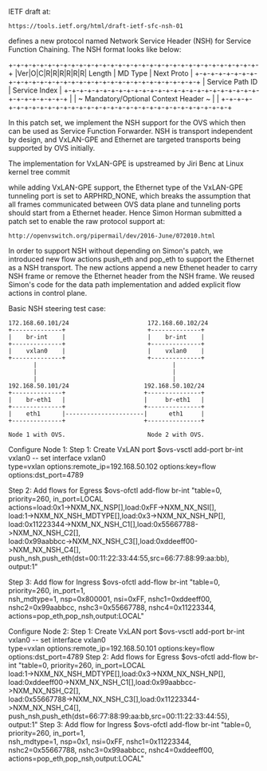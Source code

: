 IETF draft at:

    https://tools.ietf.org/html/draft-ietf-sfc-nsh-01

defines a new protocol named Network Service Header (NSH) for
Service Function Chaining. The NSH format looks like below:


  +-+-+-+-+-+-+-+-+-+-+-+-+-+-+-+-+-+-+-+-+-+-+-+-+-+-+-+-+-+-+-+-+
  |Ver|O|C|R|R|R|R|R|R|    Length   |   MD Type   |  Next Proto   |
  +-+-+-+-+-+-+-+-+-+-+-+-+-+-+-+-+-+-+-+-+-+-+-+-+-+-+-+-+-+-+-+-+
  |                Service Path ID                | Service Index |
  +-+-+-+-+-+-+-+-+-+-+-+-+-+-+-+-+-+-+-+-+-+-+-+-+-+-+-+-+-+-+-+-+
  |                                                               |
  ~               Mandatory/Optional Context Header               ~
  |                                                               |
  +-+-+-+-+-+-+-+-+-+-+-+-+-+-+-+-+-+-+-+-+-+-+-+-+-+-+-+-+-+-+-+-+


In this patch set, we implement the NSH support for the OVS which
then can be used as Service Function Forwarder. NSH is transport
independent by design, and VxLAN-GPE and Ethernet are targeted
transports being supported by OVS initially.

The implementation for VxLAN-GPE is upstreamed by Jiri Benc at
Linux kernel tree commit <e1e5314de08ba6003b358125eafc9ad9e75a950c>

while adding VxLAN-GPE support, the Ethernet type of the VxLAN-GPE
tunneling port is set to ARPHRD_NONE, which breaks the assumption
that all frames communicated between OVS data plane and tunneling
ports should start from a Ethernet header. Hence Simon Horman
submitted a patch set to enable the raw protocol support at:

    http://openvswitch.org/pipermail/dev/2016-June/072010.html

In order to support NSH without depending on Simon's patch, we
introduced new flow actions push_eth and pop_eth to support the
Ethernet as a NSH transport. The new actions append a new Ethenet
header to carry NSH frame or remove the Ethernet header from the
NSH frame. We reused Simon's code for the data path implementation
and added explicit flow actions in control plane.

Basic NSH steering test case:

    172.168.60.101/24                      172.168.60.102/24
    +--------------+                       +--------------+
    |    br-int    |                       |    br-int    |
    +--------------+                       +--------------+
    |    vxlan0    |                       |    vxlan0    |
    +--------------+                       +--------------+
           |                                      |
           |                                      |
           |                                      |
    192.168.50.101/24                     192.168.50.102/24
    +--------------+                      +---------------+
    |    br-eth1   |                      |     br-eth1   |
    +--------------+                      +---------------+
    |    eth1      |----------------------|      eth1     |
    +--------------+                      +---------------+

    Node 1 with OVS.                       Node 2 with OVS.

Configure Node 1:
Step 1: Create VxLAN port
  $ovs-vsctl add-port br-int vxlan0 -- set interface vxlan0 \
   type=vxlan options:remote_ip=192.168.50.102 options:key=flow \
   options:dst_port=4789

Step 2: Add flows for Egress
   $ovs-ofctl add-flow br-int "table=0, priority=260, in_port=LOCAL \
    actions=load:0x1->NXM_NX_NSP[],load:0xFF->NXM_NX_NSI[],\
    load:1->NXM_NX_NSH_MDTYPE[],load:0x3->NXM_NX_NSH_NP[],\
    load:0x11223344->NXM_NX_NSH_C1[],load:0x55667788->NXM_NX_NSH_C2[],\
    load:0x99aabbcc->NXM_NX_NSH_C3[],load:0xddeeff00->NXM_NX_NSH_C4[],\
    push_nsh,push_eth(dst=00:11:22:33:44:55,src=66:77:88:99:aa:bb),\
    output:1"

Step 3: Add flow for Ingress
   $ovs-ofctl add-flow br-int "table=0, priority=260, in_port=1,\
    nsh_mdtype=1, nsp=0x800001, nsi=0xFF, nshc1=0xddeeff00,\
    nshc2=0x99aabbcc, nshc3=0x55667788, nshc4=0x11223344, \
    actions=pop_eth,pop_nsh,output:LOCAL"

Configure Node 2:
Step 1: Create VxLAN port
  $ovs-vsctl add-port br-int vxlan0 -- set interface vxlan0 \
   type=vxlan options:remote_ip=192.168.50.101 options:key=flow \
   options:dst_port=4789
Step 2: Add flows for Egress
   $ovs-ofctl add-flow br-int "table=0, priority=260, in_port=LOCAL \
    load:1->NXM_NX_NSH_MDTYPE[],load:0x3->NXM_NX_NSH_NP[],\
    load:0xddeeff00->NXM_NX_NSH_C1[],load:0x99aabbcc->NXM_NX_NSH_C2[],\
    load:0x55667788->NXM_NX_NSH_C3[],load:0x11223344->NXM_NX_NSH_C4[],\
    push_nsh,push_eth(dst=66:77:88:99:aa:bb,src=00:11:22:33:44:55),\
    output:1"
Step 3: Add flow for Ingress
   $ovs-ofctl add-flow br-int "table=0, priority=260, in_port=1,\
    nsh_mdtype=1, nsp=0x1, nsi=0xFF, nshc1=0x11223344,\
    nshc2=0x55667788, nshc3=0x99aabbcc, nshc4=0xddeeff00, \
    actions=pop_eth,pop_nsh,output:LOCAL"

